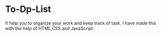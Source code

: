 # To-Dp-List
It help you to organize your work and keep track of task. I have made this with the help of HTML,CSS and JavaScript .
